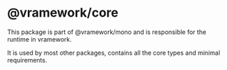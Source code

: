 # @vramework/core

This package is part of @vramework/mono and is responsible for the runtime in vramework.

It is used by most other packages, contains all the core types and minimal requirements.

